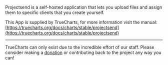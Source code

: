 Projectsend is a self-hosted application that lets you upload files and assign them to specific clients that you create yourself.

This App is supplied by TrueCharts, for more information visit the manual: [https://truecharts.org/docs/charts/stable/projectsend](https://truecharts.org/docs/charts/stable/projectsend)

---

TrueCharts can only exist due to the incredible effort of our staff.
Please consider making a [donation](https://truecharts.org/docs/about/sponsor) or contributing back to the project any way you can!
